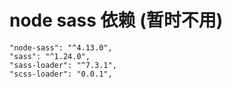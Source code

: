 # node sass 依赖 (暂时不用)
    "node-sass": "^4.13.0",
    "sass": "^1.24.0",
    "sass-loader": "^7.3.1",
    "scss-loader": "0.0.1",